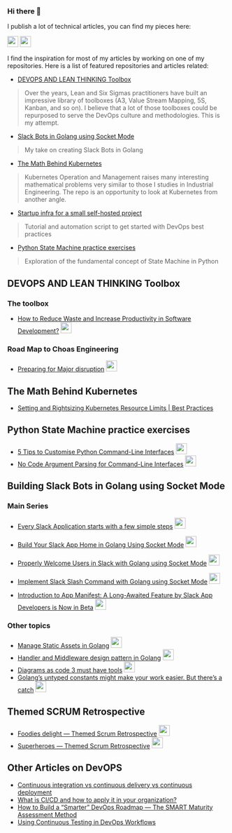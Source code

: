 ### Hi there 👋


I publish a lot of technical articles, you can find my pieces here:

<p>
<a href="https://couedeloalexandre.medium.com/"><img src="https://img.shields.io/badge/medium-%2312100E.svg?&style=for-the-badge&logo=medium&logoColor=white" height=25></a> 
<a href="https://dev.to/xnok"><img src="https://img.shields.io/badge/DEV.TO-%230A0A0A.svg?&style=for-the-badge&logo=dev-dot-to&logoColor=white" height=25></a>
</p>

I find the inspiration for most of my articles by working on one of my repositories. Here is a list of featured repositories and articles related:

* [DEVOPS AND LEAN THINKING Toolbox](https://github.com/xNok/devops-lean-6sigma-toolbox)

> Over the years, Lean and Six Sigmas practitioners have built an impressive library of toolboxes (A3, Value Stream Mapping, 5S, Kanban, and so on). I believe that a lot of those toolboxes could be repurposed to serve the DevOps culture and methodologies. This is my attempt.

* [Slack Bots in Golang using Socket Mode](https://github.com/xNok/slack-go-demo-socketmode)

> My take on creating Slack Bots in Golang

* [The Math Behind Kubernetes](https://github.com/xNok/The-math-behind-kubernetes)

> Kubernetes Operation and Management raises many interesting mathematical problems very similar to those I studies in Industrial Engineering. The repo is an opportunity to look at Kubernetes from another angle.

* [Startup infra for a small self-hosted project](https://github.com/xNok/infra-bootstrap-tools)

> Tutorial and automation script to get started with DevOps best practices

* [Python State Machine practice exercises](https://github.com/xNok/pystatemachine)

> Exploration of the fundamental concept of State Machine in Python


## DEVOPS AND LEAN THINKING Toolbox

### The toolbox

* [How to Reduce Waste and Increase Productivity in Software Development?](https://faun.pub/how-to-reduce-waste-and-increase-productivity-in-software-development-f333f363f150?sk=a22995ca49b6d109b64f7f41aa9fe32d) <a href="https://couedeloalexandre.medium.com/"><img src="https://img.shields.io/badge/medium-%2312100E.svg?&style=for-the-badge&logo=medium&logoColor=white" height=25></a> 

### Road Map to Choas Engineering

* [Preparing for Major disruption](https://faun.pub/road-map-to-choas-engineering-preparing-for-major-disruption-e5dc01c73f2c?sk=6004dd563b542431e7528e11a3f45c3c) <a href="https://couedeloalexandre.medium.com/"><img src="https://img.shields.io/badge/medium-%2312100E.svg?&style=for-the-badge&logo=medium&logoColor=white" height=25></a> 

## The Math Behind Kubernetes

* [Setting and Rightsizing Kubernetes Resource Limits | Best Practices](https://www.containiq.com/post/setting-and-rightsizing-kubernetes-resource-limits)

## Python State Machine practice exercises

* [5 Tips to Customise Python Command-Line Interfaces](https://betterprogramming.pub/5-tips-to-customise-python-command-line-interfaces-691b0b39f610?sk=5ac5a76c740bd04f5881af8a485a68a0) <a href="https://couedeloalexandre.medium.com/"><img src="https://img.shields.io/badge/medium-%2312100E.svg?&style=for-the-badge&logo=medium&logoColor=white" height=25></a> 
* [No Code Argument Parsing for Command-Line Interfaces](https://medium.com/codex/no-code-argument-parsing-for-command-line-interfaces-79b17a3813f2?sk=680439c5fc3269c513d6010dd4d5ba8e) <a href="https://couedeloalexandre.medium.com/"><img src="https://img.shields.io/badge/medium-%2312100E.svg?&style=for-the-badge&logo=medium&logoColor=white" height=25></a> 

## Building Slack Bots in Golang using Socket Mode
 
### Main Series

* [Every Slack Application starts with a few simple steps](https://medium.com/geekculture/build-slack-application-in-golang-using-socket-mode-setting-up-57f454e63c0a?sk=03196a8c492a76cd7ef9a73628fe4524) <a href="https://couedeloalexandre.medium.com/"><img src="https://img.shields.io/badge/medium-%2312100E.svg?&style=for-the-badge&logo=medium&logoColor=white" height=25></a> 
* [Build Your Slack App Home in Golang Using Socket Mode](https://betterprogramming.pub/build-a-slack-app-home-in-golang-using-socket-mode-aff7b855bb31?sk=b8b1f7f3c03972793b26bec02dc3d2cc) <a href="https://couedeloalexandre.medium.com/"><img src="https://img.shields.io/badge/medium-%2312100E.svg?&style=for-the-badge&logo=medium&logoColor=white" height=25></a> 
* [Properly Welcome Users in Slack with Golang using Socket Mode](https://levelup.gitconnected.com/properly-welcome-users-in-slack-with-golang-using-socket-mode-9a206d30a34a?sk=24fb8c44c1128cc3ef366d51d4a48812) <a href="https://couedeloalexandre.medium.com/"><img src="https://img.shields.io/badge/medium-%2312100E.svg?&style=for-the-badge&logo=medium&logoColor=white" height=25></a> 
* [Implement Slack Slash Command with Golang using Socket Mode](https://levelup.gitconnected.com/implement-slack-slash-command-in-golang-using-socket-mode-ac693e38148c?sk=33e90a65aded42cd4737ff6a137762cc) <a href="https://couedeloalexandre.medium.com/"><img src="https://img.shields.io/badge/medium-%2312100E.svg?&style=for-the-badge&logo=medium&logoColor=white" height=25></a> 

* [Introduction to App Manifest: A Long-Awaited Feature by Slack App Developers is Now in Beta](https://levelup.gitconnected.com/introduction-to-app-manifest-a-long-awaited-feature-by-slack-app-developers-is-now-in-beta-fe35e8f914ee?sk=c89236c1d6804b138ae19675b8883079) <a href="https://couedeloalexandre.medium.com/"><img src="https://img.shields.io/badge/medium-%2312100E.svg?&style=for-the-badge&logo=medium&logoColor=white" height=25></a> 

### Other topics

* [Manage Static Assets in Golang](https://couedeloalexandre.medium.com/manage-static-assets-with-embed-golang-1-16-75c89c3eea39?sk=d903d7b0532aff64243ef419346f804b) <a href="https://couedeloalexandre.medium.com/"><img src="https://img.shields.io/badge/medium-%2312100E.svg?&style=for-the-badge&logo=medium&logoColor=white" height=25></a> 
* [Handler and Middleware design pattern in Golang](https://medium.com/codex/handler-and-middleware-design-pattern-in-golang-de23ec452fce?sk=0eed25a60858ad985ad22274505fb992) <a href="https://couedeloalexandre.medium.com/"><img src="https://img.shields.io/badge/medium-%2312100E.svg?&style=for-the-badge&logo=medium&logoColor=white" height=25></a> 
* [Diagrams as code 3 must have tools](https://medium.com/geekculture/3-diagram-as-code-tools-that-combined-cover-all-your-needs-8f40f57d5cd8?sk=52fe49e20d7b3a37123d07b29b102696) <a href="https://couedeloalexandre.medium.com/"><img src="https://img.shields.io/badge/medium-%2312100E.svg?&style=for-the-badge&logo=medium&logoColor=white" height=25></a> 
* [Golang’s untyped constants might make your work easier. But there’s a catch](https://betterprogramming.pub/stop-mixing-constants-with-the-type-string-in-golang-d3589d8ae84d?sk=455a5bb28fc70eae0c3b40013c0526dd) <a href="https://couedeloalexandre.medium.com/"><img src="https://img.shields.io/badge/medium-%2312100E.svg?&style=for-the-badge&logo=medium&logoColor=white" height=25></a> 

## Themed SCRUM Retrospective

* [Foodies delight — Themed Scrum Retrospective](https://medium.com/agileinsider/foodies-delight-themed-scrum-retrospective-f40e0cffed1b?sk=81d18be55b6e7b8f9d1e1a1dbe1c8ab9) <a href="https://couedeloalexandre.medium.com/"><img src="https://img.shields.io/badge/medium-%2312100E.svg?&style=for-the-badge&logo=medium&logoColor=white" height=25></a> 
* [Superheroes — Themed Scrum Retrospective](https://medium.com/agileinsider/superheros-themed-scrum-retrospective-ea988b4d14e1?sk=f868b8e58f94207b8bb1e1bad8bef40a) <a href="https://couedeloalexandre.medium.com/"><img src="https://img.shields.io/badge/medium-%2312100E.svg?&style=for-the-badge&logo=medium&logoColor=white" height=25></a> 

## Other Articles on DevOPS

* [Continuous integration vs continuous delivery vs continuous deployment](https://www.gologic.ca/en/continuous-integration-vs-continuous-delivery-vs-continuous-deployment/)
* [What is CI/CD and how to apply it in your organization?](https://www.gologic.ca/en/what-is-ci-cd-and-how-to-apply-it-in-your-organization/)
* [How to Build a “Smarter” DevOps Roadmap — The SMART Maturity Assessment Method](https://adevait.com/devops/smart-maturity-assessment)
* [Using Continuous Testing in DevOps Workflows](https://earthly.dev/blog/continuous-testing-in-devops/)


<!--
**xNok/xNok** is a ✨ _special_ ✨ repository because its `README.md` (this file) appears on your GitHub profile.

Here are some ideas to get you started:

- 🔭 I’m currently working on ...
- 🌱 I’m currently learning ...
- 👯 I’m looking to collaborate on ...
- 🤔 I’m looking for help with ...
- 💬 Ask me about ...
- 📫 How to reach me: ...
- 😄 Pronouns: ...
- ⚡ Fun fact: ...
-->
